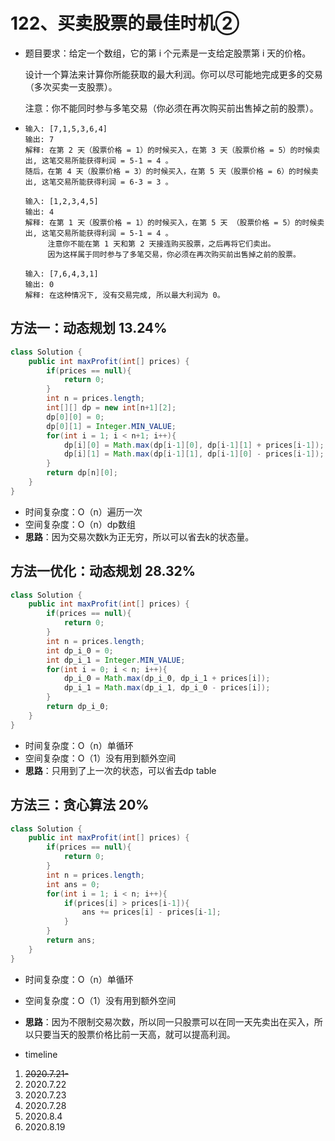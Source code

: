# 122、买卖股票的最佳时机②

- 题目要求：给定一个数组，它的第 i 个元素是一支给定股票第 i 天的价格。

  设计一个算法来计算你所能获取的最大利润。你可以尽可能地完成更多的交易（多次买卖一支股票）。

  注意：你不能同时参与多笔交易（你必须在再次购买前出售掉之前的股票）。

- ```
  输入: [7,1,5,3,6,4]
  输出: 7
  解释: 在第 2 天（股票价格 = 1）的时候买入，在第 3 天（股票价格 = 5）的时候卖出, 这笔交易所能获得利润 = 5-1 = 4 。
  随后，在第 4 天（股票价格 = 3）的时候买入，在第 5 天（股票价格 = 6）的时候卖出, 这笔交易所能获得利润 = 6-3 = 3 。
  
  输入: [1,2,3,4,5]
  输出: 4
  解释: 在第 1 天（股票价格 = 1）的时候买入，在第 5 天 （股票价格 = 5）的时候卖出, 这笔交易所能获得利润 = 5-1 = 4 。
       注意你不能在第 1 天和第 2 天接连购买股票，之后再将它们卖出。
       因为这样属于同时参与了多笔交易，你必须在再次购买前出售掉之前的股票。
  
  输入: [7,6,4,3,1]
  输出: 0
  解释: 在这种情况下, 没有交易完成, 所以最大利润为 0。
  ```



## 方法一：动态规划 13.24%

```java
class Solution {
    public int maxProfit(int[] prices) {
        if(prices == null){
            return 0;
        }
        int n = prices.length;
        int[][] dp = new int[n+1][2];
        dp[0][0] = 0;
        dp[0][1] = Integer.MIN_VALUE;
        for(int i = 1; i < n+1; i++){
            dp[i][0] = Math.max(dp[i-1][0], dp[i-1][1] + prices[i-1]);
            dp[i][1] = Math.max(dp[i-1][1], dp[i-1][0] - prices[i-1]);
        }
        return dp[n][0];
    }
}
```

- 时间复杂度：O（n）遍历一次
- 空间复杂度：O（n）dp数组
- **思路**：因为交易次数k为正无穷，所以可以省去k的状态量。



## 方法一优化：动态规划 28.32%

```java
class Solution {
    public int maxProfit(int[] prices) {
        if(prices == null){
            return 0;
        }
        int n = prices.length;
        int dp_i_0 = 0;
        int dp_i_1 = Integer.MIN_VALUE;
        for(int i = 0; i < n; i++){
            dp_i_0 = Math.max(dp_i_0, dp_i_1 + prices[i]);
            dp_i_1 = Math.max(dp_i_1, dp_i_0 - prices[i]);
        }
        return dp_i_0;
    }
}
```

- 时间复杂度：O（n）单循环
- 空间复杂度：O（1）没有用到额外空间
- **思路**：只用到了上一次的状态，可以省去dp table



## 方法三：贪心算法 20%

```java
class Solution {
    public int maxProfit(int[] prices) {
        if(prices == null){
            return 0;
        }
        int n = prices.length;
        int ans = 0;
        for(int i = 1; i < n; i++){
            if(prices[i] > prices[i-1]){
                ans += prices[i] - prices[i-1];
            }
        }
        return ans;
    }
}
```

- 时间复杂度：O（n）单循环
- 空间复杂度：O（1）没有用到额外空间
- **思路**：因为不限制交易次数，所以同一只股票可以在同一天先卖出在买入，所以只要当天的股票价格比前一天高，就可以提高利润。



- timeline

1. ~~2020.7.21-~~
2. 2020.7.22
3. 2020.7.23
4. 2020.7.28
5. 2020.8.4
6. 2020.8.19